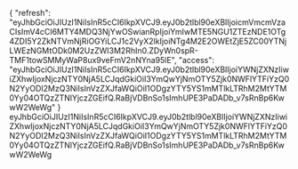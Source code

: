 {
  "refresh": "eyJhbGciOiJIUzI1NiIsInR5cCI6IkpXVCJ9.eyJ0b2tlbl90eXBlIjoicmVmcmVzaCIsImV4cCI6MTY4MDQ3NjYwOSwianRpIjoiYmIwMTE5NGU1ZTEzNDE1OTg4ZDI5Y2ZkNTVmNjRiOGYiLCJ1c2VyX2lkIjoiNTg4M2E2OWEtZjE5ZC00YTNjLWEzNGMtODk0M2UzZWI3M2RhIn0.ZDyWn0spR-TMF1towSMMyWaP8ux9veFmV2nNYna95lE",
  "access": "eyJhbGciOiJIUzI1NiIsInR5cCI6IkpXVCJ9.eyJ0b2tlbl90eXBlIjoiYWNjZXNzIiwiZXhwIjoxNjczNTY0NjA5LCJqdGkiOiI3YmQwYjNmOTY5Zjk0NWFlYTFiYzQ0N2YyODI2MzQ3NiIsInVzZXJfaWQiOiI1ODgzYTY5YS1mMTlkLTRhM2MtYTM0Yy04OTQzZTNlYjczZGEifQ.RaBjVDBnSo1sImhUPE3PaDADb_v7sRnBp6KwwW2WeWg"
}
eyJhbGciOiJIUzI1NiIsInR5cCI6IkpXVCJ9.eyJ0b2tlbl90eXBlIjoiYWNjZXNzIiwiZXhwIjoxNjczNTY0NjA5LCJqdGkiOiI3YmQwYjNmOTY5Zjk0NWFlYTFiYzQ0N2YyODI2MzQ3NiIsInVzZXJfaWQiOiI1ODgzYTY5YS1mMTlkLTRhM2MtYTM0Yy04OTQzZTNlYjczZGEifQ.RaBjVDBnSo1sImhUPE3PaDADb_v7sRnBp6KwwW2WeWg